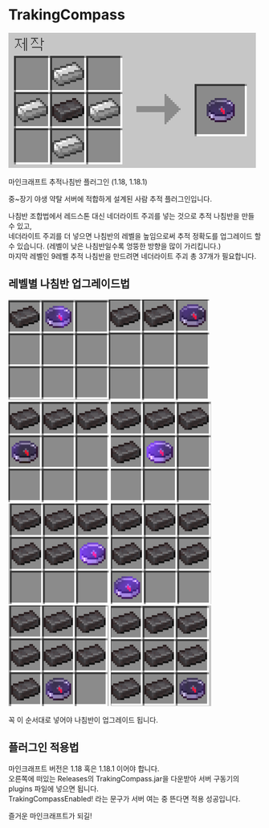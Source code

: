 # TrakingCompass
![TrakingCompassRecipe](/pictures/TrakingCompass.png)

마인크래프트 추적나침반 플러그인 (1.18, 1.18.1)

중~장기 야생 약탈 서버에 적합하게 설계된 사람 추적 플러그인입니다.

나침반 조합법에서 레드스톤 대신 네더라이트 주괴를 넣는 것으로 추적 나침반을 만들 수 있고, <br>
네더라이트 주괴를 더 넣으면 나침반의 레벨을 높임으로써 추적 정확도를 업그레이드 할 수 있습니다. (레벨이 낮은 나침반일수록 엉뚱한 방향을 많이 가리킵니다.)<br>
마지막 레벨인 9레벨 추적 나침반을 만드려면 네더라이트 주괴 총 37개가 필요합니다. 

레벨별 나침반 업그레이드법
----

<img src="/pictures/Level1.png" width="200" height="200"/><img src="/pictures/Level2.png" width="200" height="200"/>
<img src="/pictures/Level3.png" width="200" height="200"/>
<img src="/pictures/Level4.png" width="200" height="200"/>
<img src="/pictures/Level5.png" width="200" height="200"/>
<img src="/pictures/Level6.png" width="200" height="200"/>
<img src="/pictures/Level7.png" width="200" height="200"/>
<img src="/pictures/Level8.png" width="200" height="200"/>

꼭 이 순서대로 넣어야 나침반이 업그레이드 됩니다. 

플러그인 적용법
----

마인크래프트 버전은 1.18 혹은 1.18.1 이어야 합니다. <br>
오른쪽에 떠있는 Releases의 TrakingCompass.jar을 다운받아 서버 구동기의 plugins 파일에 넣으면 됩니다.<br>
TrakingCompassEnabled! 라는 문구가 서버 여는 중 뜬다면 적용 성공입니다.

즐거운 마인크래프트가 되길!

